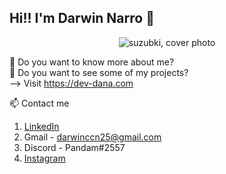 ## Hi!! I'm Darwin Narro 👋

<p align="center">
  <img src="https://user-images.githubusercontent.com/82281869/225434898-8da28cbf-243b-467a-9959-5308f0ec295e.jpeg" alt="suzubki, cover photo" />
</p>

💬 Do you want to know more about me?<br/>
💬 Do you want to see some of my projects?<br/>
--> Visit https://dev-dana.com
 
 
📫 Contact me
1. [LinkedIn](https://www.linkedin.com/in/darwin-narro/)
2. Gmail - darwinccn25@gmail.com
3. Discord - Pandam#2557
4. [Instagram](https://www.instagram.com/da_narro/)

<!--
**suzubki/suzubki** is a ✨ _special_ ✨ repository because its `README.md` (this file) appears on your GitHub profile.

Here are some ideas to get you started:

- 🔭 I’m currently working on ...
- 🌱 I’m currently learning ...
- 👯 I’m looking to collaborate on ...
- 🤔 I’m looking for help with ...
- 💬 Ask me about ...
- 📫 How to reach me: ...
- 😄 Pronouns: ...
- ⚡ Fun fact: ...
-->
